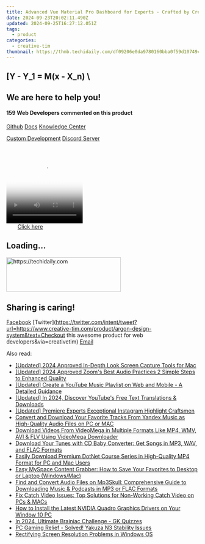 ```yaml
---
title: Advanced Vue Material Pro Dashboard for Experts - Crafted by Creative Tim
date: 2024-09-23T20:02:11.490Z
updated: 2024-09-25T16:27:12.051Z
tags:
  - product
categories:
  - creative-tim
thumbnail: https://thmb.techidaily.com/df09206e0da9780160bba0f59d10749c3990f02af6da8adb2858a8e66532d628.jpg
---
```


## \[Y - Y_1 = M(x - X_n) \

## We are here to help you!

#### 159 Web Developers commented on this product

[Github](https://github.com/creativetimofficial/argon-design-system) [Docs](https://tools.techidaily.com/creative-tim/products/) [Knowledge Center](https://tools.techidaily.com/creative-tim/products/) 

[Custom Development](https://tools.techidaily.com/creative-tim/products/) [Discord Server](https://discord.com/invite/FhCJCaHdQa) 

<!-- affiliate ads begin -->
<span id="1374819">
					<video width="200" height="200" style="cursor:pointer"
           poster="//a.impactradius-go.com/display-clicktoplayimage/1374819.png"
           onclick="if(!this.playClicked){this.play();this.setAttribute('controls',true);this.playClicked=true;}">
	   <source src="//a.impactradius-go.com/display-ad/15852-1374819">
	   <img src="//a.impactradius-go.com/display-clicktoplayimage/1374819.png" style="border: none; height: 100%; width: 100%; object-fit: contain">
	</video>
	<div style="width:125px;text-align:center"><a href="javascript:window.open(decodeURIComponent('https%3A%2F%2Fthefitville.pxf.io%2Fc%2F5597632%2F1374819%2F15852'), '_blank');void(0);">Click here</a></div>
</span>
<img height="0" width="0" src="https://imp.pxf.io/i/5597632/1374819/15852" style="position:absolute;visibility:hidden;" border="0" />
<!-- affiliate ads end -->

## Loading...

<!-- affiliate ads begin -->
<a href="https://aidotcom.pxf.io/c/5597632/2129041/19576" target="_top" id="2129041">
  <img src="//a.impactradius-go.com/display-ad/19576-2129041" border="0" alt="https://techidaily.com" width="300" height="90"/>
</a>
<img height="0" width="0" src="https://aidotcom.pxf.io/i/5597632/2129041/19576" style="position:absolute;visibility:hidden;" border="0" />
<!-- affiliate ads end -->

## Sharing is caring!

[Facebook](https://www.facebook.com/sharer/sharer.php?u=https://www.creative-tim.com/product/argon-design-system?src=sdkpreparse) [Twitter](https://twitter.com/intent/tweet?url=https://www.creative-tim.com/product/argon-design-system&text=Checkout this awesome product for web developers&via=creativetim) [Email](https://tools.techidaily.com/creative-tim/products/)

<ins class="adsbygoogle"
     style="display:block"
     data-ad-format="autorelaxed"
     data-ad-client="ca-pub-7571918770474297"
     data-ad-slot="1223367746"></ins>

<ins class="adsbygoogle"
     style="display:block"
     data-ad-client="ca-pub-7571918770474297"
     data-ad-slot="8358498916"
     data-ad-format="auto"
     data-full-width-responsive="true"></ins>

<span class="atpl-alsoreadstyle">Also read:</span>
<div><ul>
<li><a href="https://screen-video-capture.techidaily.com/updated-2024-approved-in-depth-look-screen-capture-tools-for-mac/"><u>[Updated] 2024 Approved In-Depth Look Screen Capture Tools for Mac</u></a></li>
<li><a href="https://visual-screen-recording.techidaily.com/updated-2024-approved-zooms-best-audio-practices-2-simple-steps-to-enhanced-quality/"><u>[Updated] 2024 Approved Zoom's Best Audio Practices 2 Simple Steps to Enhanced Quality</u></a></li>
<li><a href="https://youtube-videos.techidaily.com/updated-create-a-youtube-music-playlist-on-web-and-mobile-a-detailed-guidance/"><u>[Updated] Create a YouTube Music Playlist on Web and Mobile - A Detailed Guidance</u></a></li>
<li><a href="https://facebook-video-share.techidaily.com/updated-in-2024-discover-youtubes-free-text-translations-and-downloads/"><u>[Updated] In 2024, Discover YouTube's Free Text Translations & Downloads</u></a></li>
<li><a href="https://instagram-videos.techidaily.com/updated-premiere-experts-exceptional-instagram-highlight-craftsmen/"><u>[Updated] Premiere Experts Exceptional Instagram Highlight Craftsmen</u></a></li>
<li><a href="https://fox-within.techidaily.com/convert-and-download-your-favorite-tracks-from-yandex-music-as-high-quality-audio-files-on-pc-or-mac/"><u>Convert and Download Your Favorite Tracks From Yandex Music as High-Quality Audio Files on PC or MAC</u></a></li>
<li><a href="https://fox-within.techidaily.com/download-videos-from-videomega-in-multiple-formats-like-mp4-wmv-avi-and-flv-using-videomega-downloader/"><u>Download Videos From VideoMega in Multiple Formats Like MP4, WMV, AVI & FLV Using VideoMega Downloader</u></a></li>
<li><a href="https://fox-within.techidaily.com/download-your-tunes-with-cd-baby-converter-get-songs-in-mp3-wav-and-flac-formats/"><u>Download Your Tunes with CD Baby Converter: Get Songs in MP3, WAV, and FLAC Formats</u></a></li>
<li><a href="https://fox-within.techidaily.com/easily-download-premium-dotnet-course-series-in-high-quality-mp4-format-for-pc-and-mac-users/"><u>Easily Download Premium DotNet Course Series in High-Quality MP4 Format for PC and Mac Users</u></a></li>
<li><a href="https://fox-within.techidaily.com/easy-myspace-content-grabber-how-to-save-your-favorites-to-desktop-or-laptop-windowsmac/"><u>Easy MySpace Content Grabber: How to Save Your Favorites to Desktop or Laptop (Windows/Mac)</u></a></li>
<li><a href="https://fox-within.techidaily.com/find-and-convert-audio-files-on-mp3skull-comprehensive-guide-to-downloading-music-and-podcasts-in-mp3-or-flac-formats/"><u>Find and Convert Audio Files on Mp3Skull: Comprehensive Guide to Downloading Music & Podcasts in MP3 or FLAC Formats</u></a></li>
<li><a href="https://fox-within.techidaily.com/fix-catch-video-issues-top-solutions-for-non-working-catch-video-on-pcs-and-macs/"><u>Fix Catch Video Issues: Top Solutions for Non-Working Catch Video on PCs & MACs</u></a></li>
<li><a href="https://hardware-help.techidaily.com/how-to-install-the-latest-nvidia-quadro-graphics-drivers-on-your-window-10-pc/"><u>How to Install the Latest NVIDIA Quadro Graphics Drivers on Your Window 10 PC</u></a></li>
<li><a href="https://some-approaches.techidaily.com/in-2024-ultimate-brainiac-challenge-gk-quizzes/"><u>In 2024, Ultimate Brainiac Challenge - GK Quizzes</u></a></li>
<li><a href="https://win-able.techidaily.com/pc-gaming-relief-solved-yakuza-n3-stability-issues/"><u>PC Gaming Relief - Solved! Yakuza N3 Stability Issues</u></a></li>
<li><a href="https://windows11.techidaily.com/rectifying-screen-resolution-problems-in-windows-os/"><u>Rectifying Screen Resolution Problems in Windows OS</u></a></li>
</ul></div>

